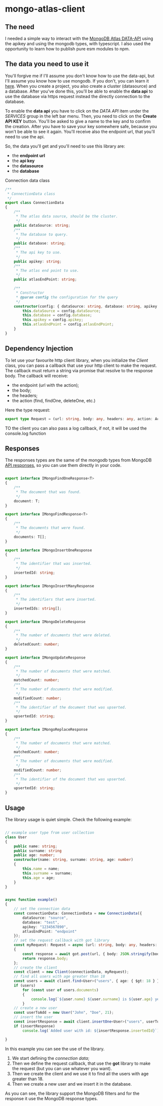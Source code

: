 # mongo-atlas-client

## The need

I needed a simple way to interact with the [MongoDB Atlas DATA-API](https://www.mongodb.com/docs/atlas/api/data-api-resources/) using the apikey and using the mongodb types, with typescript. I also used the opportunity to learn how to publish pure esm modules to npm.

## The data you need to use it

You'll forgive me if I'll assume you don't know how to use the data-api, but I'll assume you know how to use mongodb. If you don't, you can learn it [here](https://www.mongodb.com/try/download/community). When you create a project, you also create a cluster (datasource) and a database. After you've done this, you'll be able to enable the **data api** to use the database via https request instead the directly connection to the database. 

To enable the **data api** you have to click on the _DATA API_ item under the _SERVICES_ group in the left bar menu. Then, you need to click on the **Create API KEY** button. You'll be asked to give a name to the key and to confirm the creation. After you have to save your key somewhere safe, because you won't be able to see it again. You'll receive also the endpoint url, that you'll need to use the api.

So, the data you'll get and you'll need to use this library are:
- the **endpoint url**
- the **api key**
- the **datasource**
- the **database**

Connection data class
```typescript
/**
 * ConnectionData class
 */
export class ConnectionData
{
    /**
     * The atlas data source, should be the cluster.
     */
    public dataSource: string;
    /**
     * The database to query.
     */
    public database: string;
    /**
     * The api key to use.
     */
    public apikey: string;
    /**
     * The atlas end point to use.
     */
    public atlasEndPoint: string;

    /**
     * Constructor
     * @param config the configuration for the query
     */
    constructor(config: { dataSource: string, database: string, apikey: string, atlasEndPoint: string}) {
        this.dataSource = config.dataSource;
        this.database = config.database;
        this.apikey = config.apikey;
        this.atlasEndPoint = config.atlasEndPoint;
    }
}
```

## Dependency Injection

To let use your favourite http client library, when you initialize the _Client_ class, you can pass a callback that use your http client to make the request. The callback must return a string via promise that resolve to the response body. The callback will receive:
- the endpoint (url with the action);
- the body;
- the headers;
- the action (find, findOne, deleteOne, etc.)

Here the type request:

```typescript
export type Request = (url: string, body: any, headers: any, action: Actions) => Promise<string>
```

TO the client you can also pass a log callback, if not, it will be used the console.log function

## Responses

The responses types are the same of the mongodb types from MongoDB [API responses](https://www.mongodb.com/docs/atlas/api/data-api-resources/), so you can use them directly in your code. 

```typescript

export interface IMongoFindOneResponse<T>
{
    /**
     * The document that was found.
     */
    document: T;
}

export interface IMongoFindResponse<T>
{
    /**
     * The documents that were found.
     */
    documents: T[];
}

export interface IMongoInsertOneResponse
{
    /**
     * The identifier that was inserted.
     */
    insertedId: string;
}

export interface IMongoInsertManyResponse
{
    /**
     * The identifiers that were inserted.
     */
    insertedIds: string[];
}

export interface IMongoDeleteResponse
{
    /**
     * The number of documents that were deleted.
     */
    deletedCount: number;
}

export interface IMongoUpdateResponse
{
    /**
     * The number of documents that were matched.
     */
    matchedCount: number;
    /**
     * The number of documents that were modified.
     */
    modifiedCount: number;
    /**
     * The identifier of the document that was upserted.
     */
    upsertedId: string;
}

export interface IMongoReplaceResponse
{
    /**
     * The number of documents that were matched.
     */
    matchedCount: number;
    /**
     * The number of documents that were modified.
     */
    modifiedCount: number;
    /**
     * The identifier of the document that was upserted.
     */
    upsertedId: string;
}
```

## Usage

The library usage is quiet simple. Check the following example:

```typescript

// example user type from user collection
class User
{
    public name: string;
    public surname: string
    public age: number;
    constructor(name: string, surname: string, age: number)
    {
        this.name = name;
        this.surname = surname;
        this.age = age;
    }
}


async function example()
{
    // set the connection data
    const connectionData: ConnectionData = new ConnectionData({
        dataSource: "source",
        database: "test",
        apikey: "1234567890",
        atlasEndPoint: "endpoint"
    });
    // set the request callback with got library
    const myRequest: Request = async (url: string, body: any, headers: any, action: string) =>
    {
        const response = await got.post(url, { body: JSON.stringify(body), headers });
        return response.body;
    };
    // create the client
    const client = new Client(connectionData, myRequest);
    // find all users with age greater than 18
    const users = await client.find<User>("users", { age: { $gt: 18 } });
    if (users)
        for (const user of users.documents)
        {
            console.log(`${user.name} ${user.surname} is ${user.age} years old`)
        }
    // create a new user
    const userToAdd = new User("John", "Doe", 21);
    // insert the user
    const insertResponse = await client.insertOne<User>("users", userToAdd);
    if (insertResponse)
        console.log(`Added user with id: ${insertResponse.insertedId}`);

}
```

In this example you can see the use of the library. 
1. We start defining the *connection data*;
2. Then we define the request callback, that use the **got** library to make the request (but you can use whatever you want). 
3. Then we create the client and we use it to find all the users with age greater than 18.
4. Then we create a new user and we insert it in the database.

As you can see, the library support the MongoDB filters and for the response it use the MongoDB response types.

